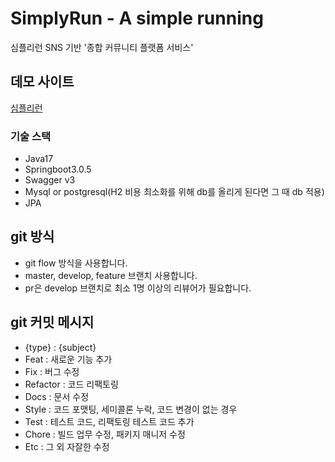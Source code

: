 # SimplyRun - A simple running
심플리런 SNS 기반 '종합 커뮤니티 플랫폼 서비스' 

## 데모 사이트
[심플리런](http://simply-rn.com)

### 기술 스택
- Java17
- Springboot3.0.5
- Swagger v3
- Mysql or postgresql(H2 비용 최소화를 위해 db를 올리게 된다면 그 때 db 적용)
- JPA

## git 방식
- git flow 방식을 사용합니다.
- master, develop, feature 브랜치 사용합니다.
- pr은 develop 브랜치로 최소 1명 이상의 리뷰어가 필요합니다.

## git 커밋 메시지
- {type} : {subject}
- Feat : 새로운 기능 추가
- Fix : 버그 수정
- Refactor : 코드 리팩토링
- Docs : 문서 수정
- Style : 코드 포맷팅, 세미콜론 누락, 코드 변경이 없는 경우
- Test : 테스트 코드, 리팩토링 테스트 코드 추가
- Chore : 빌드 업무 수정, 패키지 매니저 수정
- Etc : 그 외 자잘한 수정